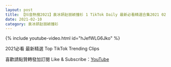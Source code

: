 ```yaml
---
layout: post
title: 【抖音熱搜2021】袁冰妍赵丽颖撞衫 1 TikTok Daily 最新必看精選合集2021 02 10
date: 2021-02-10
category: 袁冰妍赵丽颖撞衫
---
```


{% include youtube-video.html id="hJefWLG6Jko" %}

2021必看 最新精選 Top TikTok Trending Clips

喜歡請點贊轉發加訂閱 Like & Subscribe：[YouTube](https://www.youtube.com/channel/UCAoR7VcanIPd04uEq_GIylA/videos)

